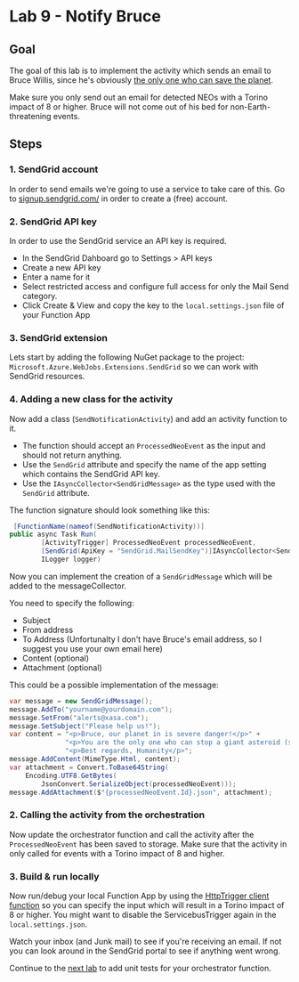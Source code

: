 # Lab 9 -  Notify Bruce

## Goal

The goal of this lab is to implement the activity which sends an email to Bruce Willis, since he's obviously [the only one who can save the planet](https://en.wikipedia.org/wiki/Armageddon_(1998_film)). 

Make sure you only send out an email for detected NEOs with a Torino impact of 8 or higher. Bruce will not come out of his bed for non-Earth-threatening events.

## Steps

### 1. SendGrid account

In order to send emails we're going to use a service to take care of this. Go to  [signup.sendgrid.com/](https://signup.sendgrid.com/) in order to create a (free) account.

### 2. SendGrid API key

In order to use the SendGrid service an API key is required.

- In the SendGrid Dahboard go to Settings > API keys
- Create a new API key
- Enter a name for it
- Select restricted access and configure full access for only the Mail Send category.
- Click Create & View and copy the key to the `local.settings.json` file of your Function App

### 3. SendGrid extension

Lets start by adding the following NuGet package to the project: `Microsoft.Azure.WebJobs.Extensions.SendGrid` so we can work with SendGrid resources.

### 4. Adding a new class for the activity

Now add a class (`SendNotificationActivity`) and add an activity function to it. 

- The function should accept an `ProcessedNeoEvent` as the input and should not return anything. 
- Use the `SendGrid` attribute and specify the name of the app setting which contains the SendGrid API key. 
- Use the `IAsyncCollector<SendGridMessage>` as the type used with the `SendGrid` attribute.

The function signature should look something like this:

```csharp
 [FunctionName(nameof(SendNotificationActivity))]
public async Task Run(
        [ActivityTrigger] ProcessedNeoEvent processedNeoEvent,
        [SendGrid(ApiKey = "SendGrid.MailSendKey")]IAsyncCollector<SendGridMessage> messageCollector,
        ILogger logger)
```
Now you can implement the creation of a `SendGridMessage` which will be added to the messageCollector.

You need to specify the following:
- Subject
- From address
- To Address (Unfortunalty I don't have Bruce's email address, so I suggest you use your own email here)
- Content (optional)
- Attachment (optional)

This could be a possible implementation of the message:

```csharp
var message = new SendGridMessage();
message.AddTo("yourname@yourdomain.com");
message.SetFrom("alerts@xasa.com");
message.SetSubject("Please help us!");
var content = "<p>Bruce, our planet in is severe danger!</p>" +
              "<p>You are the only one who can stop a giant asteroid (see attachment). Please nuke it now!</p>" +
              "<p>Best regards, Humanity</p>";
message.AddContent(MimeType.Html, content);
var attachment = Convert.ToBase64String(
    Encoding.UTF8.GetBytes(
        JsonConvert.SerializeObject(processedNeoEvent)));
message.AddAttachment($"{processedNeoEvent.Id}.json", attachment);
```

### 2. Calling the activity from the orchestration

Now update the orchestrator function and call the activity after the `ProcessedNeoEvent` has been saved to storage. Make sure that the activity in only called for events with a Torino impact of 8 and higher.

### 3. Build & run locally

Now run/debug your local Function App by using the [HttpTrigger client function](../http/start_orchestration.http) so you can specify the input which will result in a Torino impact of 8 or higher. You might want to disable the ServicebusTrigger again in the `local.settings.json`.

Watch your inbox (and Junk mail) to see if you're receiving an email. If not you can look around in the SendGrid portal to see if anything went wrong.

Continue to the [next lab](10_unit_testing.md) to add unit tests for your orchestrator function.
